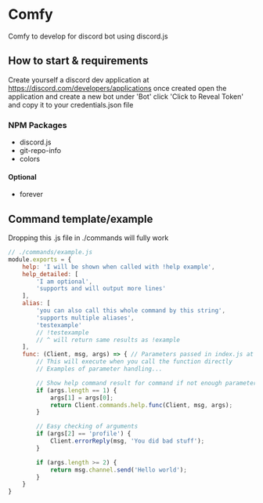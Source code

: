 # Comfy
Comfy to develop for discord bot using discord.js

## How to start & requirements
Create yourself a discord dev application at https://discord.com/developers/applications
once created open the application and create a new bot under 'Bot'
click 'Click to Reveal Token' and copy it to your credentials.json file

### NPM Packages
- discord.js
- git-repo-info
- colors
#### Optional
- forever

## Command template/example
Dropping this .js file in ./commands will fully work
```javascript
// ./commands/example.js
module.exports = {
    help: 'I will be shown when called with !help example',
    help_detailed: [
        'I am optional',
        'supports and will output more lines'
    ],
    alias: [
        'you can also call this whole command by this string',
        'supports multiple aliases',
        'testexample'
        // !testexample
        // ^ will return same results as !example
    ],
    func: (Client, msg, args) => { // Parameters passed in index.js at Comfy.startListen()
        // This will execute when you call the function directly
        // Examples of parameter handling...

        // Show help command result for command if not enough parameters
        if (args.length == 1) {
            args[1] = args[0];
            return Client.commands.help.func(Client, msg, args);
        }

        // Easy checking of arguments
        if (args[2] == 'profile') {
            Client.errorReply(msg, 'You did bad stuff');
        }

        if (args.length >= 2) {
            return msg.channel.send('Hello world');
        }
    }
}
```
